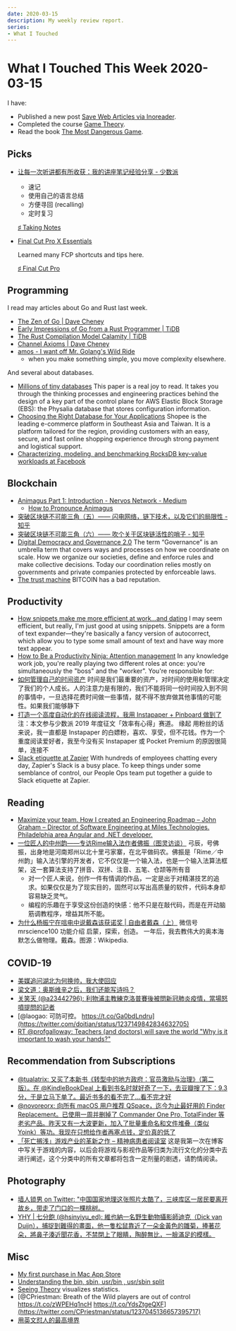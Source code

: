 ```yaml
---
date: 2020-03-15
description: My weekly review report.
series:
- What I Touched
---
```


# What I Touched This Week 2020-03-15

I have:

* Published a new post [Save Web Articles via Inoreader](https://blog.iany.me/2020/03/save-web-articles-via-inoreader/).
* Completed the course [Game Theory](https://twitter.com/doitian/status/1239147515494256640).
* Read the book [The Most Dangerous Game](https://www.goodreads.com/review/show/3225593343?utm_medium=api&utm_source=rss).

<!--more-->

## Picks


* [让每一次听讲都有所收获：我的讲座笔记经验分享 - 少数派](https://sspai.com/post/59095)
    * 速记
    * 使用自己的语言总结
    * 方便寻回 (recalling)
    * 定时复习

    [♯ Taking Notes](https://blog.iany.me/wiki/taking-notes/)


* [Final Cut Pro X Essentials](https://www.youtube.com/playlist?list=PLs9bpmr0ZQc9tMUEkLSpu5VYbZNBW5L80)

    Learned many FCP shortcuts and tips here.

    [♯ Final Cut Pro](https://blog.iany.me/wiki/final-cut-pro/)

## Programming

I read may articles about Go and Rust last week.

-   [The Zen of Go | Dave Cheney](https://dave.cheney.net/2020/02/23/the-zen-of-go)
-   [Early Impressions of Go from a Rust Programmer | TiDB](https://pingcap.com/blog/early-impressions-of-go-from-a-rust-programmer/)
-   [The Rust Compilation Model Calamity | TiDB](https://pingcap.com/blog/rust-compilation-model-calamity/)
-   [Channel Axioms | Dave Cheney](https://dave.cheney.net/2014/03/19/channel-axioms)
-   [amos - I want off Mr. Golang's Wild Ride](https://fasterthanli.me/blog/2020/i-want-off-mr-golangs-wild-ride/)
    -   when you make something simple, you move complexity elsewhere.

And several about databases.

-   [Millions of tiny databases](https://blog.acolyer.org/2020/03/04/millions-of-tiny-databases/)
    This paper is a real joy to read. It takes you through the thinking processes and engineering practices behind the design of a key part of the control plane for AWS Elastic Block Storage (EBS): the Physalia database that stores configuration information.
-   [Choosing the Right Database for Your Applications](https://pingcap.com/success-stories/choosing-right-database-for-your-applications/)
    Shopee is the leading e-commerce platform in Southeast Asia and Taiwan. It is a platform tailored for the region, providing customers with an easy, secure, and fast online shopping experience through strong payment and logistical support.
-   [Characterizing, modeling, and benchmarking RocksDB key-value workloads at Facebook](https://blog.acolyer.org/2020/03/11/rocks-db-at-facebook/)

## Blockchain

-   [Animagus Part 1: Introduction - Nervos Network - Medium](https://medium.com/nervosnetwork/https-medium-com-nervosnetwork-animagus-part-1-introduction-66fa8ce27ccd-cfb361a7d883)
    -   [How to Pronounce Animagus](https://www.youtube.com/watch?v=A8HFUKRf9FA)
-   [突破区块链不可能三角（五）—— 闪电网络，链下技术，以及它们的局限性 - 知乎](https://zhuanlan.zhihu.com/p/95159996)
-   [突破区块链不可能三角（六）—— 吹个关于区块链活性的哨子 - 知乎](https://zhuanlan.zhihu.com/p/109044249)
-   [Digital Democracy and Governance 2.0](https://medium.com/the-capital/digital-democracy-and-governance-2-0-2cdb4533e379)
    The term “Governance” is an umbrella term that covers ways and processes on how we coordinate on scale. How we organize our societies, define and enforce rules and make collective decisions. Today our coordination relies mostly on governments and private companies protected by enforceable laws.
-   [The trust machine](https://www.economist.com/leaders/2015/10/31/the-trust-machine)
    BITCOIN has a bad reputation.


## Productivity

-   [How snippets make me more efficient at work...and dating](https://zapier.com/blog/snippets-dating/)
    I may seem efficient, but really, I'm just good at using snippets. Snippets are a form of text expander—they're basically a fancy version of autocorrect, which allow you to type some small amount of text and have way more text appear.
-   [How to Be a Productivity Ninja: Attention management](https://zapier.com/blog/productivity-ninja-attention-management/)
    In any knowledge work job, you're really playing two different roles at once: you're simultaneously the "boss" and the "worker". You're responsible for:
-   [如何管理自己的时间资产](https://draveness.me/few-words-time-management)
    时间是我们最重要的资产，对时间的使用和管理决定了我们的个人成长。人的注意力是有限的，我们不能将同一份时间投入到不同的事情中，一旦选择花费时间做一些事情，就不得不放弃做其他事情的可能性。如果我们能够静下
-   [打造一个高度自动化的在线阅读流程，我用 Instapaper + Pinboard 做到了](https://sspai.com/post/59098)
    注：本文参与少数派 2019 年度征文「效率有心得」赛道。 缘起 用粉丝的话来说，我一直都是 Instapaper 的白嫖粉，喜欢、享受，但不花钱。作为一个重度阅读爱好者，我至今没有买 Instapaper 或 Pocket Premium 的原因很简单，连接不
-   [Slack etiquette at Zapier](https://zapier.com/blog/slack-etiquette-at-zapier/)
    With hundreds of employees chatting every day, Zapier's Slack is a busy place. To keep things under some semblance of control, our People Ops team put together a guide to Slack etiquette at Zapier.

## Reading

-   [Maximize your team. How I created an Engineering Roadmap – John Graham – Director of Software Engineering at Miles Technologies. Philadelphia area Angular and .NET developer.](https://johngrahamdev.com/Building-An-Engineering-Roadmap/)
-   [一位匠人的中州韵——专访Rime输入法作者佛振（图灵访谈）](https://www.ituring.com.cn/article/118072)
    弓辰，号佛振，出身地是河南郑州以北十里弓家寨，在北平做码农。佛振是「Rime／中州韵」输入法引擎的开发者，它不仅仅是一个输入法，也是一个输入法算法框架，这一套算法支持了拼音、双拼、注音、五笔、仓颉等所有音
    -   对一个匠人来说，创作一件有情调的作品，一定是出于对精湛技艺的追求。如果仅仅是为了现实目的，固然可以写出高质量的软件，代码本身却容易缺乏灵气。
    -   编程的乐趣在于享受这份创造的快感：他不只是在敲代码，而是在开动脑筋调教程序，增益其所不能。
-   [为什么杨振宁在唁电中说戴森该获诺奖 | 自由者戴森（上）](https://mp.weixin.qq.com/s/N3u-8OwA5WdHZ2W0hUsG4g)
    微信号 mrscience100 功能介绍 启蒙，探索，创造。 一年后，我去教伟大的奥本海默怎么做物理。戴森。图源：Wikipedia.

## COVID-19

-   [美媒追问湖北为何换帅，我大使回应](http://mp.weixin.qq.com/s?__biz=MjM5MjA4MjA4MA==&mid=2654740470&idx=2&sn=a9b5e5035415e23ecda80119ad2de09b&chksm=bd630e398a14872f3582f975869352ab3f5bda134f4ed440a571ec0c87be67884284d823195a&mpshare=1&scene=1&srcid=&sharer_sharetime=1581761599568&sharer_shareid=e7bb68422a42795eb26b0930876fa613)
-   [梁文道：奥斯维辛之后，我们还能写诗吗？](http://mp.weixin.qq.com/s?__biz=MjM5NzIwMTIyMQ==&mid=2650312795&idx=1&sn=7c2cad37d6c73b97a25b1048d30691f0&chksm=bed1a47189a62d67de0288594c76201f59ac77301f688cd2c4f1cf6ec71150604a7525770cff&mpshare=1&scene=1&srcid=&sharer_sharetime=1581754766041&sharer_shareid=e7bb68422a42795eb26b0930876fa613)
-   [关笑天 (@a23442796): 利物浦主教練克洛普賽後被問新冠肺炎疫情，當場怒噴提問的記者](https://twitter.com/doitian/status/1235850947529605121)
-   [@laogao: 可防可控。 https://t.co/Ga0bdLndru](https://twitter.com/doitian/status/1237149842834632705)
-   [RT @profgalloway: Teachers (and doctors) will save the world "Why is it important to wash your hands?"](https://twitter.com/doitian/status/1239112485010960384)

## Recommendation from Subscriptions

-   [@tualatrix: 又买了本新书《转型中的地方政府：官员激励与治理》（第二版）。在 @KindleBookDeal 上看到书名时就好奇了一下，去豆瓣搜了下：9.3 分，于是立马下单了。最近书多的看不完了…看不完才好](https://twitter.com/doitian/status/1239076098635268097)
-   [@novoreorx: 向所有 macOS 用户推荐 QSpace，迄今为止最好用的 Finder Replacement。已使用一周并删掉了 Commander One Pro, TotalFinder 等老劣产品。昨天又有一大波更新，加入了批量重命名和文件堆叠（类似 Yoink）等功。我现在只想给作者再塞点钱，定价真的低了](https://twitter.com/doitian/status/1238491907031891968)
-   [「死亡搁浅」游戏产业的革新之作 – 精神病患者阅读室](http://blog.thomasyao.wtf/2020/03/%E6%AD%BB%E4%BA%A1%E6%90%81%E6%B5%85%E6%B8%B8%E6%88%8F%E4%BA%A7%E4%B8%9A%E7%9A%84%E9%9D%A9%E6%96%B0%E4%B9%8B%E4%BD%9C/)
    这是我第一次在博客中写关于游戏的内容，以后会将游戏与影视作品等归类为流行文化的分类中去进行阐述，这个分类中的所有文章都将包含一定剂量的剧透，请酌情阅读。


## Photography

-   [墙人锁男 on Twitter: "中国国家地理这张照片太酷了，三峡库区一居民要离开故乡，带走了门口的一棵桃树。](https://twitter.com/wallockman/status/1238812384644325376)
-   [YHY | 七分飽 (@hsinyiyu\_ed): 維也納一名野生動物攝影師迪克（Dick van Duijn），捕捉到難得的畫面，他一隻松鼠靠近了一朵金黃色的雛菊，捧著花朵，將鼻子湊近聞花香，不禁閉上了眼睛，陶醉無比，一臉滿足的模樣。](https://twitter.com/hsinyiyu_ed/status/1236290336512589827)

## Misc

-   [My first purchase in Mac App Store](https://twitter.com/doitian/status/1239035350976278528)
-   [Understanding the bin, sbin, usr/bin , usr/sbin split](http://lists.busybox.net/pipermail/busybox/2010-December/074114.html)
-   [Seeing Theory](https://seeing-theory.brown.edu/) visualizes statistics.
-   [@CPriestman: Breath of the Wild players are out of control https://t.co/zWPEHq1ncH https://t.co/YdsZtgeQXF](https://twitter.com/CPriestman/status/1237045136657395717)
-   [用英文怼人的最高境界](http://mp.weixin.qq.com/s?__biz=MjM5NTExMTk5MA==&mid=2660772525&idx=1&sn=eae9a51ec729f2bf163bba496c3dcf83&chksm=bd91fff48ae676e23c6a4acc2eb58542ca48e95ad3dd321e941d2628f53322f6b9241a522b38&mpshare=1&scene=1&srcid=&sharer_sharetime=1584093443911&sharer_shareid=e7bb68422a42795eb26b0930876fa613)
